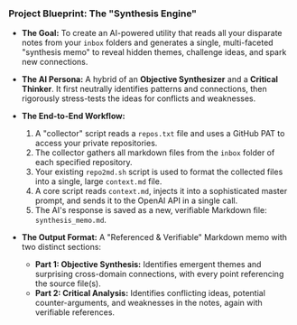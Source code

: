 ### **Project Blueprint: The "Synthesis Engine"**

*   **The Goal:** To create an AI-powered utility that reads all your disparate notes from your `inbox` folders and generates a single, multi-faceted "synthesis memo" to reveal hidden themes, challenge ideas, and spark new connections.

*   **The AI Persona:** A hybrid of an **Objective Synthesizer** and a **Critical Thinker**. It first neutrally identifies patterns and connections, then rigorously stress-tests the ideas for conflicts and weaknesses.

*   **The End-to-End Workflow:**
    1.  A "collector" script reads a `repos.txt` file and uses a GitHub PAT to access your private repositories.
    2.  The collector gathers all markdown files from the `inbox` folder of each specified repository.
    3.  Your existing `repo2md.sh` script is used to format the collected files into a single, large `context.md` file.
    4.  A core script reads `context.md`, injects it into a sophisticated master prompt, and sends it to the OpenAI API in a single call.
    5.  The AI's response is saved as a new, verifiable Markdown file: `synthesis_memo.md`.

*   **The Output Format:** A "Referenced & Verifiable" Markdown memo with two distinct sections:
    *   **Part 1: Objective Synthesis:** Identifies emergent themes and surprising cross-domain connections, with every point referencing the source file(s).
    *   **Part 2: Critical Analysis:** Identifies conflicting ideas, potential counter-arguments, and weaknesses in the notes, again with verifiable references.